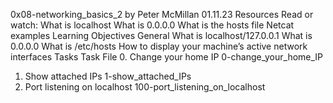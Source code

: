 0x08-networking_basics_2 by Peter McMillan 01.11.23
Resources
Read or watch:
What is localhost
What is 0.0.0.0
What is the hosts file
Netcat examples
Learning Objectives
General
What is localhost/127.0.0.1
What is 0.0.0.0
What is /etc/hosts
How to display your machine’s active network interfaces
Tasks
Task	File
0. Change your home IP	0-change_your_home_IP
1. Show attached IPs	1-show_attached_IPs
2. Port listening on localhost	100-port_listening_on_localhost

